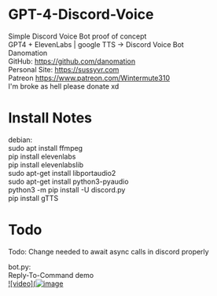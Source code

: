 # GPT-4-Discord-Voice  
Simple Discord Voice Bot proof of concept  
GPT4 + ElevenLabs | google TTS -> Discord Voice Bot  
Danomation  
    GitHub: https://github.com/danomation  
    Personal Site: https://sussyvr.com  
    Patreon https://www.patreon.com/Wintermute310  
    I'm broke as hell please donate xd  
  
# Install Notes
debian:  
    sudo apt install ffmpeg  
    pip install elevenlabs  
    pip install elevenlabslib  
    sudo apt-get install libportaudio2  
    sudo apt-get install python3-pyaudio  
    python3 -m pip install -U discord.py  
    pip install gTTS  
  
# Todo
Todo:
    Change needed to await async calls in discord properly

bot.py:  
    Reply-To-Command demo  
[![video](![image](https://github.com/danomation/GPT-4-Discord-Voice/assets/17872783/1a5413ca-ab6d-418b-ab16-954bfa75457a)](https://github.com/danomation/GPT-4-Discord-Voice/assets/17872783/8f28c2fc-ff7d-411f-9bcc-96c91d953174)
